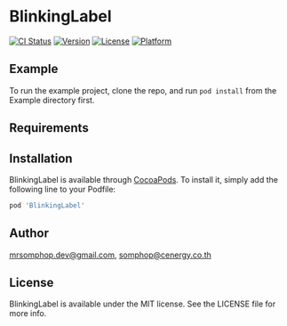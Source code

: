 # BlinkingLabel

[![CI Status](http://img.shields.io/travis/mrsomphop.dev@gmail.com/BlinkingLabel.svg?style=flat)](https://travis-ci.org/mrsomphop.dev@gmail.com/BlinkingLabel)
[![Version](https://img.shields.io/cocoapods/v/BlinkingLabel.svg?style=flat)](http://cocoapods.org/pods/BlinkingLabel)
[![License](https://img.shields.io/cocoapods/l/BlinkingLabel.svg?style=flat)](http://cocoapods.org/pods/BlinkingLabel)
[![Platform](https://img.shields.io/cocoapods/p/BlinkingLabel.svg?style=flat)](http://cocoapods.org/pods/BlinkingLabel)

## Example

To run the example project, clone the repo, and run `pod install` from the Example directory first.

## Requirements

## Installation

BlinkingLabel is available through [CocoaPods](http://cocoapods.org). To install
it, simply add the following line to your Podfile:

```ruby
pod 'BlinkingLabel'
```

## Author

mrsomphop.dev@gmail.com, somphop@cenergy.co.th

## License

BlinkingLabel is available under the MIT license. See the LICENSE file for more info.
